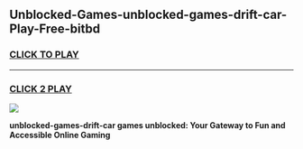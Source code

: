 
## Unblocked-Games-unblocked-games-drift-car-Play-Free-bitbd
<h3>
<a href="https://premium76.site?title=unblocked-games-drift-car&ref=23A">CLICK TO PLAY</a></h3>
<hr>

<h3>
<a href="https://premium76.site?title=unblocked-games-drift-car&ref=23A">CLICK 2 PLAY</a>
  
</h3>

<a href="https://premium76.site?title=unblocked-games-drift-car&ref=23A"><img src="https://clearcache.store/games.png"></a>


**unblocked-games-drift-car games unblocked: Your Gateway to Fun and Accessible Online Gaming**
